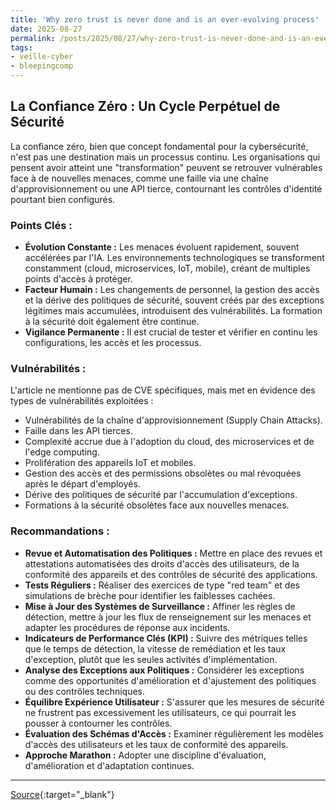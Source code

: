 ```yaml
---
title: 'Why zero trust is never done and is an ever-evolving process'
date: 2025-08-27
permalink: /posts/2025/08/27/why-zero-trust-is-never-done-and-is-an-ever-evolving-process/
tags:
- veille-cyber
- bleepingcomp
---
```

## La Confiance Zéro : Un Cycle Perpétuel de Sécurité

La confiance zéro, bien que concept fondamental pour la cybersécurité, n'est pas une destination mais un processus continu. Les organisations qui pensent avoir atteint une "transformation" peuvent se retrouver vulnérables face à de nouvelles menaces, comme une faille via une chaîne d'approvisionnement ou une API tierce, contournant les contrôles d'identité pourtant bien configurés.

### Points Clés :

*   **Évolution Constante :** Les menaces évoluent rapidement, souvent accélérées par l'IA. Les environnements technologiques se transforment constamment (cloud, microservices, IoT, mobile), créant de multiples points d'accès à protéger.
*   **Facteur Humain :** Les changements de personnel, la gestion des accès et la dérive des politiques de sécurité, souvent créés par des exceptions légitimes mais accumulées, introduisent des vulnérabilités. La formation à la sécurité doit également être continue.
*   **Vigilance Permanente :** Il est crucial de tester et vérifier en continu les configurations, les accès et les processus.

### Vulnérabilités :

L'article ne mentionne pas de CVE spécifiques, mais met en évidence des types de vulnérabilités exploitées :

*   Vulnérabilités de la chaîne d'approvisionnement (Supply Chain Attacks).
*   Faille dans les API tierces.
*   Complexité accrue due à l'adoption du cloud, des microservices et de l'edge computing.
*   Prolifération des appareils IoT et mobiles.
*   Gestion des accès et des permissions obsolètes ou mal révoquées après le départ d'employés.
*   Dérive des politiques de sécurité par l'accumulation d'exceptions.
*   Formations à la sécurité obsolètes face aux nouvelles menaces.

### Recommandations :

*   **Revue et Automatisation des Politiques :** Mettre en place des revues et attestations automatisées des droits d'accès des utilisateurs, de la conformité des appareils et des contrôles de sécurité des applications.
*   **Tests Réguliers :** Réaliser des exercices de type "red team" et des simulations de brèche pour identifier les faiblesses cachées.
*   **Mise à Jour des Systèmes de Surveillance :** Affiner les règles de détection, mettre à jour les flux de renseignement sur les menaces et adapter les procédures de réponse aux incidents.
*   **Indicateurs de Performance Clés (KPI) :** Suivre des métriques telles que le temps de détection, la vitesse de remédiation et les taux d'exception, plutôt que les seules activités d'implémentation.
*   **Analyse des Exceptions aux Politiques :** Considérer les exceptions comme des opportunités d'amélioration et d'ajustement des politiques ou des contrôles techniques.
*   **Équilibre Expérience Utilisateur :** S'assurer que les mesures de sécurité ne frustrent pas excessivement les utilisateurs, ce qui pourrait les pousser à contourner les contrôles.
*   **Évaluation des Schémas d'Accès :** Examiner régulièrement les modèles d'accès des utilisateurs et les taux de conformité des appareils.
*   **Approche Marathon :** Adopter une discipline d'évaluation, d'amélioration et d'adaptation continues.

---
[Source](https://www.bleepingcomputer.com/news/security/why-zero-trust-is-never-done-and-is-an-ever-evolving-process/){:target="_blank"}
